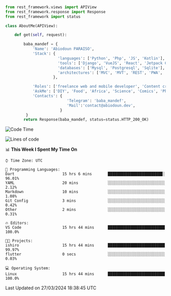 ###
```python
from rest_framework.views import APIView
from rest_framework.response import Response
from rest_framework import status

class AboutMe(APIView):

    def get(self, request):

        baba_mandef = {
            'Name': 'Abiodoun PARAISO',
            'Stack': {
                       'languages': ['Python', 'Php', 'JS', 'Kotlin'],
                       'tools': ['Django', 'VueJS', 'React', 'Jetpack Compose'],
                       'databases': ['Mysql', 'Postgresql', 'Sqlite'],
                       'architectures': ['MVC', 'MVT', 'REST', 'PWA', 'SPA', 'MicroServices']
                     },

            'Roles': ['freelance web and mobile developer', 'Content creator', 'Teacher', 'Mentor'],
            'AskMe': ['DIY', 'Food', 'Africa', 'Science', 'Comics', 'Photography', 'Tech', 'Programming'],
            'Contacts': {
                           'Telegram': 'baba_mandef',
                           'Mail':'contact@abiodoun.dev',
                        }
         }
        return Response(baba_mandef, status=status.HTTP_200_OK)

```                    

<!--START_SECTION:waka-->
![Code Time](http://img.shields.io/badge/Code%20Time-992%20hrs%2032%20mins-blue)

![Lines of code](https://img.shields.io/badge/From%20Hello%20World%20I%27ve%20Written-270%20Thousand%20lines%20of%20code-blue)

📊 **This Week I Spent My Time On** 

```text
⌚︎ Time Zone: UTC

💬 Programming Languages: 
Dart                     15 hrs 6 mins       ████████████████████████░   96.01% 
YAML                     20 mins             ░░░░░░░░░░░░░░░░░░░░░░░░░   2.12% 
Markdown                 10 mins             ░░░░░░░░░░░░░░░░░░░░░░░░░   1.08% 
Git Config               3 mins              ░░░░░░░░░░░░░░░░░░░░░░░░░   0.42% 
Other                    2 mins              ░░░░░░░░░░░░░░░░░░░░░░░░░   0.31%

🔥 Editors: 
VS Code                  15 hrs 44 mins      █████████████████████████   100.0%

🐱‍💻 Projects: 
ishiro                   15 hrs 44 mins      █████████████████████████   99.97% 
flutter                  0 secs              ░░░░░░░░░░░░░░░░░░░░░░░░░   0.03%

💻 Operating System: 
Linux                    15 hrs 44 mins      █████████████████████████   100.0%

```


 Last Updated on 27/03/2024 18:38:45 UTC
<!--END_SECTION:waka-->
